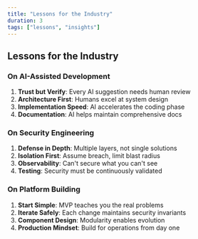```yaml
---
title: "Lessons for the Industry"
duration: 3
tags: ["lessons", "insights"]
---
```


## Lessons for the Industry

### On AI-Assisted Development

1. **Trust but Verify**: Every AI suggestion needs human review
2. **Architecture First**: Humans excel at system design
3. **Implementation Speed**: AI accelerates the coding phase
4. **Documentation**: AI helps maintain comprehensive docs

### On Security Engineering

1. **Defense in Depth**: Multiple layers, not single solutions
2. **Isolation First**: Assume breach, limit blast radius  
3. **Observability**: Can't secure what you can't see
4. **Testing**: Security must be continuously validated

### On Platform Building

1. **Start Simple**: MVP teaches you the real problems
2. **Iterate Safely**: Each change maintains security invariants
3. **Component Design**: Modularity enables evolution
4. **Production Mindset**: Build for operations from day one